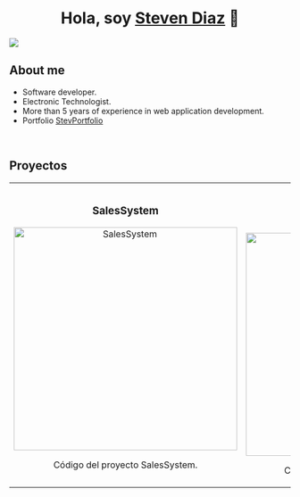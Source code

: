 <div align="center">
<h1 align="center">Hola, soy <a href="https://aristi.dev">Steven Diaz</a> 👋</h1>
</div>
<img src="https://img.freepik.com/foto-gratis/nave-espacial-orbita-galaxia-oscura-cometa-azul-brillante-generado-ia_188544-9662.jpg">

## About me
-  Software developer.
-  Electronic Technologist.
-  More than 5 years of experience in web application development.
-  Portfolio [StevPortfolio](https://www.google.com/)
<br>


## Proyectos
<table>
<tr>
<td width="50%">
<h3 align="center">SalesSystem</h3>
<div align="center">
<a href="https://www.google.com/" target="_blank"><img src="https://www.ngenespanol.com/wp-content/uploads/2022/12/planetas-del-sistema-solar.jpg" width="400" alt="SalesSystem"></a>

<p>Código del proyecto SalesSystem.</p>
</div>
</td>

<td width="50%">
<br>
<h3 align="center">HRegistration</h3>
<div align="center">                                       
<a href="https://www.google.com/" target="_blank"><img src="https://images.ecestaticos.com/LWu6MoyH7QB-qU8XW30ybM9CKRE=/229x1:2042x1282/992x700/filters:fill(white):format(jpg)/f.elconfidencial.com%2Foriginal%2F355%2F35e%2Fd6c%2F35535ed6c3455437be22958e32734cac.jpg" width="400" alt="HRegistration"></a>
<br>

</p>Código del proyecto HRegistration.</p>
</div>                                                             
</table>                                                                                 
<br>
